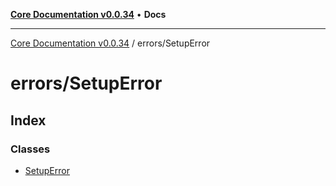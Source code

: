 [**Core Documentation v0.0.34**](../../README.md) • **Docs**

***

[Core Documentation v0.0.34](../../modules.md) / errors/SetupError

# errors/SetupError

## Index

### Classes

- [SetupError](classes/SetupError.md)
